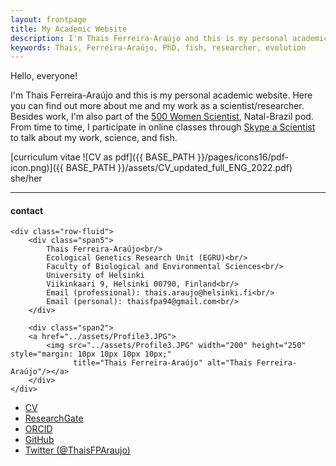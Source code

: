 ```yaml
---
layout: frontpage
title: My Academic Website
description: I'm Thais Ferreira-Araújo and this is my personal academic website. 
keywords: Thais, Ferreira-Araújo, PhD, fish, researcher, evolution
---
```


Hello, everyone! 

I'm Thais Ferreira-Araújo and this is my personal academic website. Here you can find out more about me and my work as a scientist/researcher. Besides work, I'm also part of the [500 Women Scientist](https://500womenscientists.org/), Natal-Brazil pod. From time to time, I participate in online classes through [Skype a Scientist](https://www.skypeascientist.com/) to talk about my work, science, and fish.

[curriculum vitae ![CV as pdf]({{ BASE_PATH }}/pages/icons16/pdf-icon.png)]({{ BASE_PATH }}/assets/CV_updated_full_ENG_2022.pdf)<br/>
she/her


---


<div class="container">
<h4><a name="contact"></a>contact</h4>

    <div class="row-fluid">
        <div class="span5">
            Thais Ferreira-Araújo<br/>
			Ecological Genetics Research Unit (EGRU)<br/>
			Faculty of Biological and Environmental Sciences<br/>
			University of Helsinki
			Viikinkaari 9, Helsinki 00790, Finland<br/>
            Email (professional): thais.araujo@helsinki.fi<br/>
			Email (personal): thaisfpa94@gmail.com<br/>
        </div>

        <div class="span2">
        <a href="../assets/Profile3.JPG">
            <img src="../assets/Profile3.JPG" width="200" height="250" style="margin: 10px 10px 10px 10px;"
                  title="Thais Ferreira-Araújo" alt="Thais Ferreira-Araújo"/></a>
        </div>
    </div>
</div>

<div class="navbar">
  <div class="navbar-inner">
      <ul class="nav">
          <li><a href="{{ BASE_PATH }}/assets/CV_updated_full_ENG_2022.pdf.pdf">CV</a></li>
		  <li><a href="https://www.researchgate.net/profile/Thais_Ferreira-Araujo">ResearchGate</a></li>
		  <li><a href="https://orcid.org/0000-0002-7405-5907">ORCID</a></li>
          <li><a href="https://github.com/tferreira-araujo">GitHub</a></li>
          <li><a href="https://twitter.com/ThaisFPAraujo">Twitter (@ThaisFPAraujo)</a></li>
      </ul>
  </div>
</div>